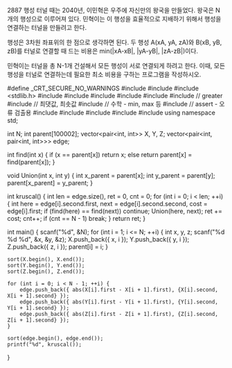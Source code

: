 2887 행성 터널
때는 2040년, 이민혁은 우주에 자신만의 왕국을 만들었다. 왕국은 N개의 행성으로 이루어져 있다. 민혁이는 이 행성을 효율적으로 지배하기 위해서 행성을 연결하는 터널을 만들려고 한다.

행성은 3차원 좌표위의 한 점으로 생각하면 된다. 두 행성 A(xA, yA, zA)와 B(xB, yB, zB)를 터널로 연결할 때 드는 비용은 min(|xA-xB|, |yA-yB|, |zA-zB|)이다.

민혁이는 터널을 총 N-1개 건설해서 모든 행성이 서로 연결되게 하려고 한다. 이때, 모든 행성을 터널로 연결하는데 필요한 최소 비용을 구하는 프로그램을 작성하시오.



#define _CRT_SECURE_NO_WARNINGS
#include <numeric>
#include <cstdio>
#include <stdlib.h>
#include <iostream>
#include <cstring>
#include <string>
#include <algorithm>
#include <vector>
#include <functional>   // greater<int>
#include <climits>   // 최댓값, 최솟값
#include <cmath>   // 수학 - min, max 등
#include <cassert>   // assert - 오류 검출용
#include <queue>
#include <stack>
#include <deque>
#include <map>
#include <set>
using namespace std;

int N;
int parent[100002];
vector<pair<int, int>> X, Y, Z;
vector<pair<int, pair<int, int>>> edge;

int find(int x) {
	if (x == parent[x])
		return x;
	else
		return parent[x] = find(parent[x]);
}

void Union(int x, int y) {
	int x_parent = parent[x];
	int y_parent = parent[y];
	parent[x_parent] = y_parent;
}

int kruscal() {
	int len = edge.size(), ret = 0, cnt = 0;
	for (int i = 0; i < len; ++i) {
		int here = edge[i].second.first, next = edge[i].second.second, cost = edge[i].first;
		if (find(here) == find(next))
			continue;
		Union(here, next);
		ret += cost;
		cnt++;
		if (cnt == N - 1)
			break;
	}
	return ret;
}

int main() {
	scanf("%d", &N);
	for (int i = 1; i <= N; ++i) {
		int x, y, z;
		scanf("%d %d %d", &x, &y, &z);
		X.push_back({ x, i });
		Y.push_back({ y, i });
		Z.push_back({ z, i });
		parent[i] = i;
	}

	sort(X.begin(), X.end());
	sort(Y.begin(), Y.end());
	sort(Z.begin(), Z.end());

	for (int i = 0; i < N - 1; ++i) {
		edge.push_back({ abs(X[i].first - X[i + 1].first), {X[i].second, X[i + 1].second} });
		edge.push_back({ abs(Y[i].first - Y[i + 1].first), {Y[i].second, Y[i + 1].second} });
		edge.push_back({ abs(Z[i].first - Z[i + 1].first), {Z[i].second, Z[i + 1].second} });
	}

	sort(edge.begin(), edge.end());
	printf("%d", kruscal());
}
